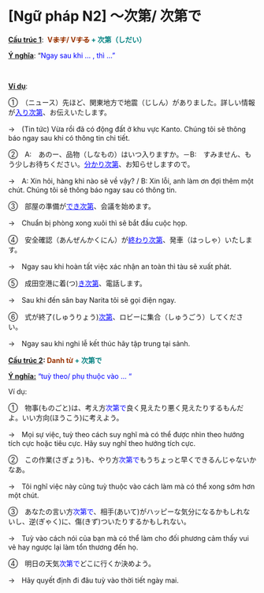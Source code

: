 # [Ngữ pháp N2] ～次第/ 次第で
<div class="entry-content">
<p><span style="text-decoration: underline;"><strong>Cấu trúc 1</strong></span>:  <strong><span style="color: #008080;"><span style="color: #993300;">V<del>ます</del>/ V<del>する</del></span> + 次第（しだい）</span></strong></p>
<p><span style="text-decoration: underline;"><strong>Ý nghĩa</strong></span>: “<span style="color: #0000ff;">Ngay sau khi … , thì …”</span></p>
<p><!-- inside_article4_japanese_responsive --><br/>
<ins class="adsbygoogle adslot_1" data-ad-client="ca-pub-2233580070484357" data-ad-slot="4413057825" style="display: inline-block;"></ins><br/>
<script>(adsbygoogle = window.adsbygoogle || []).push({});</script></p>
<p><span style="text-decoration: underline;"><strong>Ví dụ</strong></span>:</p>
<p>①　（ニュース）先ほど、関東地方で地震（じしん）がありました。詳しい情報が<span style="text-decoration: underline; color: #0000ff;">入り次第</span>、お伝えいたします。</p>
<p>→　(Tin tức) Vừa rồi đã có động đất ở khu vực Kanto. Chúng tôi sẽ thông báo ngay sau khi có thông tin chi tiết.</p>
<p>②　A:　あのー、品物（しなもの）はいつ入りますか。－B:　すみません、もう少しお待ちください。<span style="text-decoration: underline; color: #0000ff;">分かり次第</span>、お知らせしますので。</p>
<p>→　A: Xin hỏi, hàng khi nào sẽ về vậy? / B: Xin lỗi, anh làm ơn đợi thêm một chút. Chúng tôi sẽ thông báo ngay sau có thông tin.</p>
<p>③　部屋の準備が<span style="text-decoration: underline; color: #0000ff;">でき次第</span>、会議を始めます。</p>
<p>→　Chuẩn bị phòng xong xuôi thì sẽ bắt đầu cuộc họp.</p>
<p>④　安全確認（あんぜんかくにん）が<span style="text-decoration: underline; color: #0000ff;">終わり次第</span>、発車（はっしゃ）いたします。</p>
<p>→　Ngay sau khi hoàn tất việc xác nhận an toàn thì tàu sẽ xuất phát.</p>
<p>⑤　成田空港に着(つ)<span style="text-decoration: underline; color: #0000ff;">き次第</span>、電話します。</p>
<p>→　Sau khi đến sân bay Narita tôi sẽ gọi điện ngay.</p>
<p>⑥　式が終了(しゅうりょう)<span style="text-decoration: underline; color: #0000ff;">次第</span>、ロビーに集合（しゅうごう）してください。</p>
<p>→　Ngay sau khi nghi lễ kết thúc hãy tập trung tại sảnh.</p>
<p><strong><span style="text-decoration: underline;">Cấu trúc 2</span>: <span style="color: #008080;"><span style="color: #993300;">Danh từ</span> + 次第で</span></strong></p>
<p><strong><span style="text-decoration: underline;">Ý nghĩa:</span></strong> <span style="color: #0000ff;">“tuỳ theo/ phụ thuộc vào … “</span></p>
<p>Ví dụ:</p>
<p>①　物事(ものごと)は、考え方<span style="color: #0000ff;">次第で</span>良く見えたり悪く見えたりするもんだよ。いい方向(ほうこう)に考えよう。</p>
<p>→　Mọi sự việc, tuỳ theo cách suy nghĩ mà có thể được nhìn theo hướng tích cực hoặc tiêu cực. Hãy suy nghĩ theo hướng tích cực.</p>
<p>②　この作業(さぎょう)も、やり方<span style="color: #0000ff;">次第で</span>もうちょっと早くできるんじゃないかなあ。</p>
<p>→　Tôi nghĩ việc này cũng tuỳ thuộc vào cách làm mà có thể xong sớm hơn một chút.</p>
<p>③　あなたの言い方<span style="color: #0000ff;">次第で</span>、相手(あいて)がハッピーな気分になるかもしれないし、逆(ぎゃく)に、傷(きず)ついたりするかもしれない。</p>
<p>→　Tuỳ vào cách nói của bạn mà có thể làm cho đối phương cảm thấy vui vẻ hay ngược lại làm tổn thương đến họ.</p>
<p>④　明日の天気<span style="color: #0000ff;">次第で</span>どこに行くか決めよう。</p>
<p>→　Hãy quyết định đi đâu tuỳ vào thời tiết ngày mai.</p>

</div>